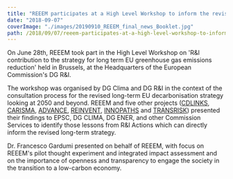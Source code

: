 ```yaml
---
title: "REEEM participates at a High Level Workshop to inform the revised long-term EU decarbonisation strategy"
date: "2018-09-07"
coverImage: "./images/20190910_REEEM_final_news_Booklet.jpg"
path: /2018/09/07/reeem-participates-at-a-high-level-workshop-to-inform-the-revised-long-term-eu-decarbonisation-strategy/
---
```


On June 28th, REEEM took part in the High Level Workshop on 'R&I contribution to the strategy for long term EU greenhouse gas emissions reduction' held in Brussels, at the Headquarters of the European Commission's DG R&I.

The workshop was organised by DG Clima and DG R&I in the context of the consultation process for the revised long-term EU decarbonisation strategy looking at 2050 and beyond. REEEM and five other projects ([CDLINKS](http://www.cd-links.org/), [CARISMA](http://carisma-project.eu/), [ADVANCE](http://www.fp7-advance.eu/), [REINVENT](https://www.reinvent-project.eu/), [INNOPATHS](http://www.innopaths.eu/) and [TRANSRISK](http://transrisk-project.eu/)) presented their findings to EPSC, DG CLIMA, DG ENER, and other Commission Services to identify those lessons from R&I Actions which can directly inform the revised long-term strategy.

Dr. Francesco Gardumi presented on behalf of REEEM, with focus on REEEM's pilot thought experiment and integrated impact assessment and on the importance of openness and transparency to engage the society in the transition to a low-carbon economy.
